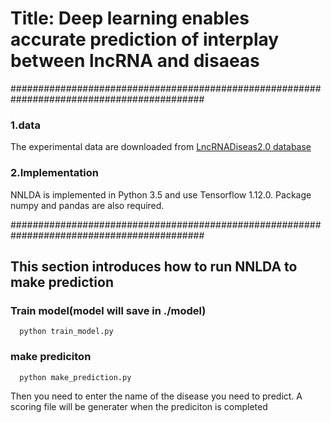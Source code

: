 Title: Deep learning enables accurate prediction of interplay between lncRNA and disaeas 
====================
###########################################################################################

### 1.data

The experimental data are downloaded from [LncRNADiseas2.0 database](http://www.rnanut.net/lncrnadisease/)

### 2.Implementation

NNLDA is implemented in Python 3.5 and use Tensorflow 1.12.0. Package numpy and pandas are also required.

###########################################################################################
## This section introduces how to run NNLDA to make prediction
### Train model(model will save in ./model)
      python train_model.py
### make prediciton
      python make_prediction.py
Then you need to enter the name of the disease you need to predict. A scoring file will be generater when the prediciton is completed
